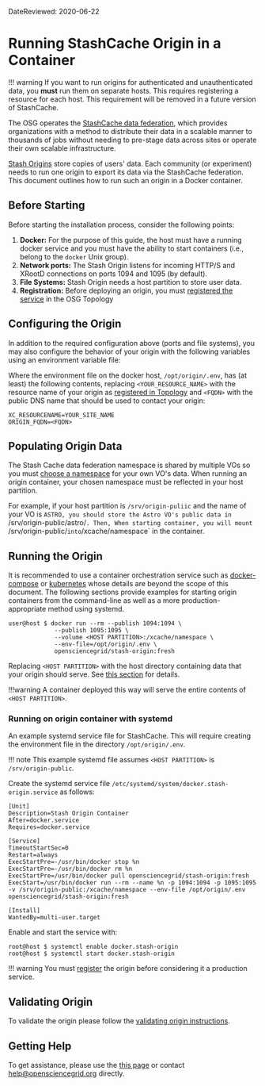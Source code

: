 DateReviewed: 2020-06-22

Running StashCache Origin in a Container
========================================

!!! warning
    If you want to run origins for authenticated and unauthenticated data,
    you **must** run them on separate hosts.
    This requires registering a resource for each host.
    This requirement will be removed in a future version of StashCache.

The OSG operates the [StashCache data federation](/data/stashcache/overview), which
provides organizations with a method to distribute their data in a scalable manner to thousands of jobs without needing
to pre-stage data across sites or operate their own scalable infrastructure.

[Stash Origins](/data/stashcache/install-origin) store copies of users' data.
Each community (or experiment) needs to run one origin to export its data via the StashCache federation.
This document outlines how to run such an origin in a Docker container.

Before Starting
---------------

Before starting the installation process, consider the following points:

1. **Docker:** For the purpose of this guide, the host must have a running docker service and you must have the ability
to start containers (i.e., belong to the `docker` Unix group).
1. **Network ports:** The Stash Origin listens for incoming HTTP/S and XRootD connections on ports 1094 and 1095 (by
default).
1. **File Systems:** Stash Origin needs a host partition to store user data.
1. **Registration:** Before deploying an origin, you must
   [registered the service](/data/stashcache/install-origin/#registering-the-origin) in the OSG Topology

Configuring the Origin
----------------------

In addition to the required configuration above (ports and file systems), you may also configure the behavior of your
origin with the following variables using an environment variable file:

Where the environment file on the docker host, `/opt/origin/.env`, has (at least) the following contents,
replacing `<YOUR_RESOURCE_NAME>` with the resource name of your origin as
[registered in Topology](install-origin.md#registering-the-origin)
and `<FQDN>` with the public DNS name that should be used to contact your origin:

```file
XC_RESOURCENAME=YOUR_SITE_NAME
ORIGIN_FQDN=<FQDN>
```

Populating Origin Data
----------------------

The Stash Cache data federation namespace is shared by multiple VOs so you must
[choose a namespace](/data/stashcache/vo-data#choosing-namespace) for your own VO's data.
When running an origin container, your chosen namespace must be reflected in your host partition.

For example, if your host partition is `/srv/origin-puliic` and the name of your VO is `ASTRO,
you should store the Astro VO's public data in `/srv/origin-public/astro/`.
Then, When starting container, you will mount `/srv/origin-public/` into `/xcache/namespace` in the container.

Running the Origin
------------------

It is recommended to use a container orchestration service such as [docker-compose](https://docs.docker.com/compose/)
or [kubernetes](https://kubernetes.io/) whose details are beyond the scope of this document.
The following sections provide examples for starting origin containers from the command-line as well as a more
production-appropriate method using systemd.

```console
user@host $ docker run --rm --publish 1094:1094 \
             --publish 1095:1095 \
             --volume <HOST PARTITION>:/xcache/namespace \
             --env-file=/opt/origin/.env \
             opensciencegrid/stash-origin:fresh
```

Replacing `<HOST PARTITION>` with the host directory containing data that your origin should serve.
See [this section](#populating-origin-data) for details.

!!!warning
    A container deployed this way will serve the entire contents of `<HOST PARTITION>`.

### Running on origin container with systemd

An example systemd service file for StashCache.
This will require creating the environment file in the directory `/opt/origin/.env`.

!!! note
    This example systemd file assumes `<HOST PARTITION>` is `/srv/origin-public`.

Create the systemd service file `/etc/systemd/system/docker.stash-origin.service` as follows:

```file
[Unit]
Description=Stash Origin Container
After=docker.service
Requires=docker.service

[Service]
TimeoutStartSec=0
Restart=always
ExecStartPre=-/usr/bin/docker stop %n
ExecStartPre=-/usr/bin/docker rm %n
ExecStartPre=/usr/bin/docker pull opensciencegrid/stash-origin:fresh
ExecStart=/usr/bin/docker run --rm --name %n -p 1094:1094 -p 1095:1095 -v /srv/origin-public:/xcache/namespace --env-file /opt/origin/.env opensciencegrid/stash-origin:fresh

[Install] 
WantedBy=multi-user.target
```

Enable and start the service with:

```console
root@host $ systemctl enable docker.stash-origin
root@host $ systemctl start docker.stash-origin
```

!!! warning
    You must [register](/data/stashcache/install-origin/#registering-the-origin) the origin before considering it a
    production service.



Validating Origin
-----------------

To validate the origin please follow the
[validating origin instructions](/data/stashcache/install-origin/#verifying-the-origin-server).

Getting Help
------------

To get assistance, please use the [this page](/common/help) or contact <help@opensciencegrid.org> directly.
